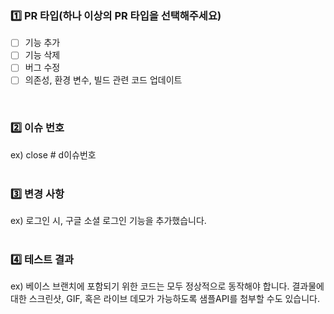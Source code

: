 ### 1️⃣ PR 타입(하나 이상의 PR 타입을 선택해주세요)
- [ ] 기능 추가
- [ ] 기능 삭제
- [ ] 버그 수정
- [ ] 의존성, 환경 변수, 빌드 관련 코드 업데이트
<br>

### 2️⃣ 이슈 번호
ex) close # d이슈번호
<br>
<br>

### 3️⃣ 변경 사항
ex) 로그인 시, 구글 소셜 로그인 기능을 추가했습니다.
<br>
<br>

### 4️⃣ 테스트 결과
ex) 베이스 브랜치에 포함되기 위한 코드는 모두 정상적으로 동작해야 합니다. 결과물에 대한 스크린샷, GIF, 혹은 라이브 데모가 가능하도록 샘플API를 첨부할 수도 있습니다.
